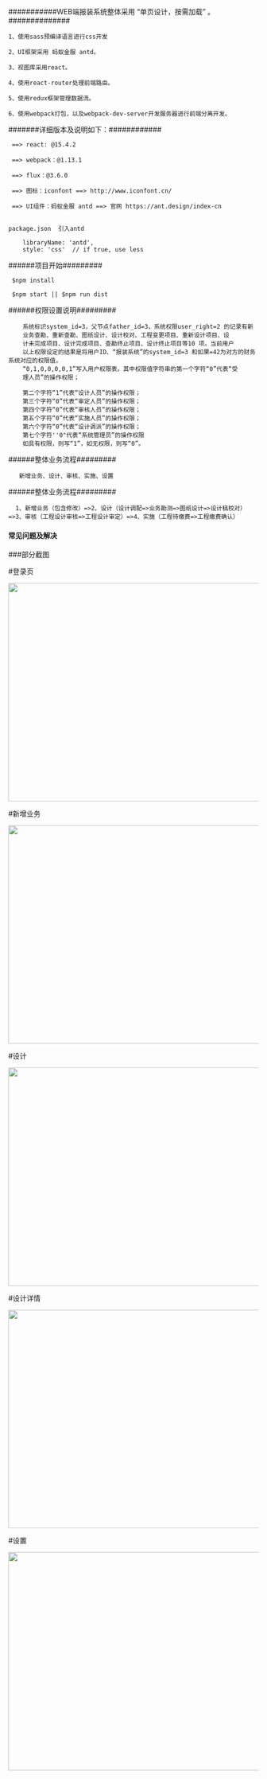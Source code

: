 
###########WEB端报装系统整体采用 “单页设计，按需加载” 。##############

    1、使用sass预编译语言进行css开发

    2、UI框架采用 蚂蚁金服 antd。

    3、视图库采用react。

    4、使用react-router处理前端路由。

    5、使用redux框架管理数据流。

    6、使用webpack打包，以及webpack-dev-server开发服务器进行前端分离开发。

#######详细版本及说明如下：############

     ==> react: @15.4.2

     ==> webpack：@1.13.1

     ==> flux：@3.6.0

     ==> 图标：iconfont ==> http://www.iconfont.cn/

     ==> UI组件：蚂蚁金服 antd ==> 官网 https://ant.design/index-cn
     
     
    package.json  引入antd 
    
        libraryName: 'antd',
        style: 'css'  // if true, use less
        
######项目开始#########

     $npm install

     $npm start || $npm run dist

        
######权限设置说明#########

        系统标识system_id=3，父节点father_id=3，系统权限user_right=2 的记录有新
        业务查勘、重新查勘、图纸设计、设计校对、工程变更项目、重新设计项目、设
        计未完成项目、设计完成项目、查勘终止项目、设计终止项目等10 项。当前用户
        以上权限设定的结果是将用户ID、“报装系统”的system_id=3 和如果=42为对方的财务系统对应的权限值，
        “0,1,0,0,0,0,1”写入用户权限表。其中权限值字符串的第一个字符“0”代表“受
        理人员”的操作权限；

        第二个字符“1”代表“设计人员”的操作权限；
        第三个字符“0”代表“审定人员”的操作权限；
        第四个字符“0”代表“审核人员”的操作权限；
        第五个字符“0”代表“实施人员”的操作权限；
        第六个字符“0”代表“设计调派”的操作权限；
        第七个字符''0"代表“系统管理员”的操作权限
        如具有权限，则写“1”，如无权限，则写“0”。

######整体业务流程#########

       新增业务、设计、审核、实施、设置

######整体业务流程#########

      1、新增业务（包含修改）=>2、设计（设计调配=>业务勘测=>图纸设计=>设计稿校对）=>3、审核（工程设计审核=>工程设计审定）=>4、实施（工程待缴费=>工程缴费确认）



#### 常见问题及解决


###部分截图

#登录页

<img src="https://github.com/DuAChao/ReportingSystem/blob/master/screenshots/login.PNG" width="888" height="439"/> 

#新增业务

<img src="https://github.com/DuAChao/ReportingSystem/blob/master/screenshots/add.PNG" width="888" height="439"/> 

#设计

<img src="https://github.com/DuAChao/ReportingSystem/blob/master/screenshots/design.PNG" width="888" height="439"/> 

#设计详情

<img src="https://github.com/DuAChao/ReportingSystem/blob/master/screenshots/info.PNG" width="888" height="439"/> 

#设置

<img src="https://github.com/DuAChao/ReportingSystem/blob/master/screenshots/setting.PNG" width="888" height="439"/> 





     
     